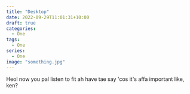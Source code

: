 ```yaml
---
title: "Desktop"
date: 2022-09-29T11:01:31+10:00
draft: true
categories:
  - One
tags:
  - One
series:
  - One
image: "something.jpg"
---
```

Heol now you pal listen to fit ah have tae say 'cos it's affa important like, ken?
<!--more-->